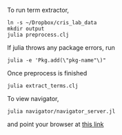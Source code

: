 To run term extractor,

    ln -s ~/Dropbox/cris_lab_data
    mkdir output
    julia preprocess.clj

If julia throws any package errors, run

    julia -e 'Pkg.add(\"pkg-name"\)" 
    
Once preprocess is finished 

    julia extract_terms.clj
    
    
To view navigator, 

    julia navigator/navigator_server.jl

and point your browser at [this link](http://localhost:8000/navigator.html)
